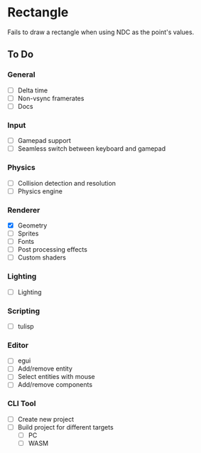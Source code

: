 # Rectangle

Fails to draw a rectangle when using NDC as the point's values.

## To Do

### General

- [ ] Delta time
- [ ] Non-vsync framerates
- [ ] Docs

### Input

- [ ] Gamepad support
- [ ] Seamless switch between keyboard and gamepad

### Physics

- [ ] Collision detection and resolution
- [ ] Physics engine

### Renderer

- [x] Geometry
- [ ] Sprites
- [ ] Fonts
- [ ] Post processing effects
- [ ] Custom shaders

### Lighting

- [ ] Lighting

### Scripting

- [ ] tulisp

### Editor

- [ ] egui
- [ ] Add/remove entity
- [ ] Select entities with mouse
- [ ] Add/remove components

### CLI Tool

- [ ] Create new project
- [ ] Build project for different targets
    - [ ] PC
    - [ ] WASM
